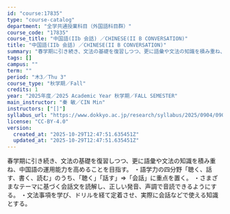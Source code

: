 ```yaml
---
id: "course:17835"
type: "course-catalog"
department: "全学共通授業科目（外国語科目群）"
course_code: "17835"
course_title: "中国語(IIb 会話) ／CHINESE(II B CONVERSATION)"
title: "中国語(IIb 会話) ／CHINESE(II B CONVERSATION)"
summary: "春学期に引き続き、文法の基礎を復習しつつ、更に語彙や文法の知識を積み重ね、中国語の運用能力を高めることを目指す。 ・語学力の四分野「聴く、話す、書く、読む」のうち、｢聴く｣「話す」⇒「会話」に重点を置く。 ・さまざまなテーマに基づく会話文を…"
tags: []
campus: ""
term: ""
period: "木3／Thu 3"
course_type: "秋学期／Fall"
credits: 1
year: "2025年度／2025 Academic Year 秋学期／FALL SEMESTER"
main_instructor: "秦 敏／CIN Min"
instructors: ["[]"]
syllabus_url: "https://www.dokkyo.ac.jp/research/syllabus/2025/0904/0904_17835_ja_JP.html"
license: "CC-BY-4.0"
version:
  created_at: "2025-10-29T12:47:51.635451Z"
  updated_at: "2025-10-29T12:47:51.635451Z"
---
```

春学期に引き続き、文法の基礎を復習しつつ、更に語彙や文法の知識を積み重ね、中国語の運用能力を高めることを目指す。 ・語学力の四分野「聴く、話す、書く、読む」のうち、｢聴く｣「話す」⇒「会話」に重点を置く。 ・さまざまなテーマに基づく会話文を読解し、正しい発音、声調で音読できるようにする。 ・文法事項を学び、ドリルを経て定着させ、実際に会話などで使える知識とする。

